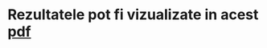 # Rezultatele pot fi vizualizate in acest [pdf](https://drive.google.com/file/d/1rxlzInnMc8VkKnhMVPKScjmNzq5NRIWA/view?usp=sharing)
